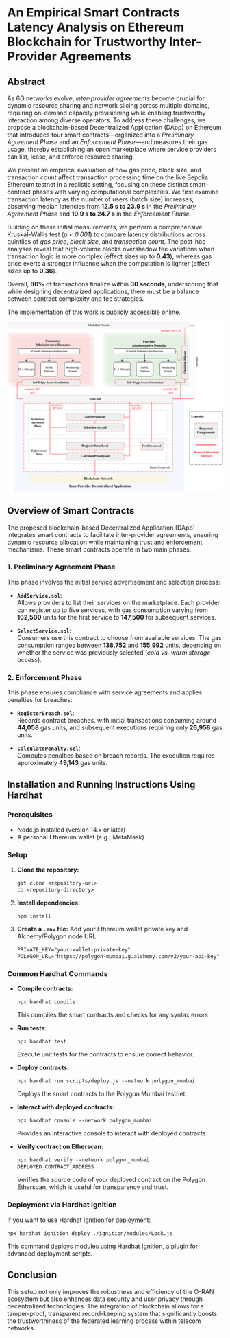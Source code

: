 
# An Empirical Smart Contracts Latency Analysis on Ethereum Blockchain for Trustworthy Inter-Provider Agreements

## Abstract

As 6G networks evolve, *inter-provider agreements* become crucial for dynamic resource sharing and network slicing across multiple domains, requiring on-demand capacity provisioning while enabling trustworthy interaction among diverse operators. To address these challenges, we propose a blockchain-based Decentralized Application (DApp) on Ethereum that introduces four smart contracts—organized into a *Preliminary Agreement Phase* and an *Enforcement Phase*—and measures their gas usage, thereby establishing an open marketplace where service providers can list, lease, and enforce resource sharing.

We present an empirical evaluation of how gas price, block size, and transaction count affect transaction processing time on the live Sepolia Ethereum testnet in a realistic setting, focusing on these distinct smart-contract phases with varying computational complexities. We first examine transaction latency as the number of users (batch size) increases, observing median latencies from **12.5 s to 23.9 s** in the *Preliminary Agreement Phase* and **10.9 s to 24.7 s** in the *Enforcement Phase*.

Building on these initial measurements, we perform a comprehensive Kruskal–Wallis test (*p < 0.001*) to compare latency distributions across quintiles of *gas price*, *block size*, and *transaction count*. The post-hoc analyses reveal that high-volume blocks overshadow fee variations when transaction logic is more complex (effect sizes up to **0.43**), whereas gas price exerts a stronger influence when the computation is lighter (effect sizes up to **0.36**). 

Overall, **86%** of transactions finalize within **30 seconds**, underscoring that while designing decentralized applications, there must be a balance between contract complexity and fee strategies.  

The implementation of this work is publicly accessible [online](https://github.com/farhanajaved/InP_DApp_Analysis.git).



![Proposed Framework for Blockchain and Federated Learning in O-RAN](Framework_InP_DApp.png)

## Overview of Smart Contracts

The proposed blockchain-based Decentralized Application (DApp) integrates smart contracts to facilitate inter-provider agreements, ensuring dynamic resource allocation while maintaining trust and enforcement mechanisms. These smart contracts operate in two main phases:

### **1. Preliminary Agreement Phase**
This phase involves the initial service advertisement and selection process:

- **`AddService.sol`**:  
  Allows providers to list their services on the marketplace. Each provider can register up to five services, with gas consumption varying from **162,500** units for the first service to **147,500** for subsequent services.

- **`SelectService.sol`**:  
  Consumers use this contract to choose from available services. The gas consumption ranges between **138,752** and **155,992** units, depending on whether the service was previously selected (*cold vs. warm storage access*).

### **2. Enforcement Phase**
This phase ensures compliance with service agreements and applies penalties for breaches:

- **`RegisterBreach.sol`**:  
  Records contract breaches, with initial transactions consuming around **44,058** gas units, and subsequent executions requiring only **26,958** gas units.

- **`CalculatePenalty.sol`**:  
  Computes penalties based on breach records. The execution requires approximately **49,143** gas units.



## Installation and Running Instructions Using Hardhat

### Prerequisites

- Node.js installed (version 14.x or later)
- A personal Ethereum wallet (e.g., MetaMask)

### Setup

1. **Clone the repository:**
   ```
   git clone <repository-url>
   cd <repository-directory>
   ```

2. **Install dependencies:**
   ```
   npm install
   ```

3. **Create a `.env` file:**
   Add your Ethereum wallet private key and Alchemy/Polygon node URL:
   ```
   PRIVATE_KEY="your-wallet-private-key"
   POLYGON_URL="https://polygon-mumbai.g.alchemy.com/v2/your-api-key"
   ```

### Common Hardhat Commands

- **Compile contracts:**
  ```
  npx hardhat compile
  ```
  This compiles the smart contracts and checks for any syntax errors.

- **Run tests:**
  ```
  npx hardhat test
  ```
  Execute unit tests for the contracts to ensure correct behavior.

- **Deploy contracts:**
  ```
  npx hardhat run scripts/deploy.js --network polygon_mumbai
  ```
  Deploys the smart contracts to the Polygon Mumbai testnet.

- **Interact with deployed contracts:**
  ```
  npx hardhat console --network polygon_mumbai
  ```
  Provides an interactive console to interact with deployed contracts.

- **Verify contract on Etherscan:**
  ```
  npx hardhat verify --network polygon_mumbai DEPLOYED_CONTRACT_ADDRESS
  ```
  Verifies the source code of your deployed contract on the Polygon Etherscan, which is useful for transparency and trust.

### Deployment via Hardhat Ignition

If you want to use Hardhat Ignition for deployment:
```
npx hardhat ignition deploy ./ignition/modules/Lock.js
```
This command deploys modules using Hardhat Ignition, a plugin for advanced deployment scripts.

## Conclusion

This setup not only improves the robustness and efficiency of the O-RAN ecosystem but also enhances data security and user privacy through decentralized technologies. The integration of blockchain allows for a tamper-proof, transparent record-keeping system that significantly boosts the trustworthiness of the federated learning process within telecom networks.
